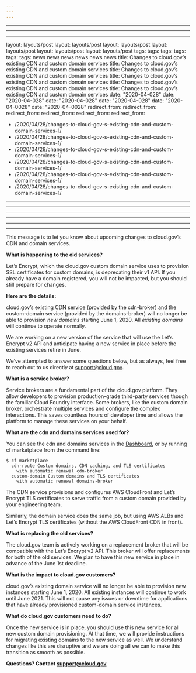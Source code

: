 ```yaml
---
---
---
```

---
---
---
layout: layouts/post
layout: layouts/post
layout: layouts/post
layout: layouts/post
layout: layouts/post
layout: layouts/post
tags:
tags:
tags:
tags:
tags:
tags:
  news
  news
  news
  news
  news
  news
title: Changes to cloud.gov’s existing CDN and custom domain services
title: Changes to cloud.gov’s existing CDN and custom domain services
title: Changes to cloud.gov’s existing CDN and custom domain services
title: Changes to cloud.gov’s existing CDN and custom domain services
title: Changes to cloud.gov’s existing CDN and custom domain services
title: Changes to cloud.gov’s existing CDN and custom domain services
date: "2020-04-028"
date: "2020-04-028"
date: "2020-04-028"
date: "2020-04-028"
date: "2020-04-0028"
date: "2020-04-0028"
redirect_from:
redirect_from:
redirect_from:
redirect_from:
redirect_from:
redirect_from:
  - /2020/04/28/changes-to-cloud-gov-s-existing-cdn-and-custom-domain-services-1/
  - /2020/04/28/changes-to-cloud-gov-s-existing-cdn-and-custom-domain-services-1/
  - /2020/04/28/changes-to-cloud-gov-s-existing-cdn-and-custom-domain-services-1/
  - /2020/04/28/changes-to-cloud-gov-s-existing-cdn-and-custom-domain-services-1/
  - /2020/04/28/changes-to-cloud-gov-s-existing-cdn-and-custom-domain-services-1/
  - /2020/04/28/changes-to-cloud-gov-s-existing-cdn-and-custom-domain-services-1/
---
---
---
---
---
---
This message is to let you know about upcoming changes to cloud.gov’s CDN and domain services.

**What is happening to the old services?**

Let’s Encrypt, which the cloud.gov custom domain service uses to provision SSL certificates for custom domains, is deprecating their v1 API. If you already have a domain registered, you will not be impacted, but you should still prepare for changes.

**Here are the details:**

cloud.gov’s existing CDN service (provided by the cdn-broker) and the custom-domain service (provided by the domains-broker) will no longer be able to provision *new domains* starting June 1, 2020. All *existing domains* will continue to operate normally.

We are working on a new version of the service that will use the Let’s Encrypt v2 API and anticipate having a new service in place before the existing services retire in June.

We’ve attempted to answer some questions below, but as always, feel free to reach out to us directly at support@cloud.gov.

**What is a service broker?**

Service brokers are a fundamental part of the cloud.gov platform. They allow developers to provision production-grade third-party services though the familiar Cloud Foundry interface. Some brokers, like the custom domain broker, orchestrate multiple services and configure the complex interactions. This saves countless hours of developer time and allows the platform to manage these services on your behalf.

**What are the cdn and domains services used for?**

You can see the cdn and domains services in the [Dashboard](https://dashboard.fr.cloud.gov/), or by running cf marketplace from the command line:

```
$ cf marketplace
  cdn-route Custom domains, CDN caching, and TLS certificates
    with automatic renewal cdn-broker
  custom-domain Custom domains and TLS certificates
    with automatic renewal domains-broker
```

The CDN service provisions and configures AWS CloudFront and Let’s Encrypt TLS certificates to serve traffic from a custom domain provided by your engineering team.

Similarly, the domain service does the same job, but using AWS ALBs and Let’s Encrypt TLS certificates (without the AWS CloudFront CDN in front).

**What is replacing the old services?**

The cloud.gov team is actively working on a replacement broker that will be compatible with the Let’s Encrypt v2 API. This broker will offer replacements for both of the old services. We plan to have this new service in place in advance of the June 1st deadline.

**What is the impact to cloud.gov customers?**

cloud.gov’s existing domain service will no longer be able to provision new instances starting June 1, 2020. All existing instances will continue to work until June 2021. This will not cause any issues or downtime for applications that have already provisioned custom-domain service instances.

**What do cloud.gov customers need to do?**

Once the new service is in place, you should use this new service for all new custom domain provisioning. At that time, we will provide instructions for migrating existing domains to the new service as well. We understand changes like this are disruptive and we are doing all we can to make this transition as smooth as possible.

**Questions? Contact support@cloud.gov**

